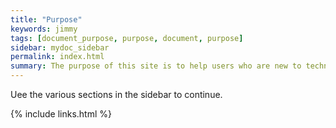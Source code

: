 ```yaml
---
title: "Purpose"
keywords: jimmy
tags: [document_purpose, purpose, document, purpose]
sidebar: mydoc_sidebar
permalink: index.html
summary: The purpose of this site is to help users who are new to technical writing or are involved with documenting and producing User Manuals, Installation Guides, Administrator guides, FAQs, or Run Books for a software product. There aren't any hard and fast rules when producing documentation and may differ across organizations and the styles used. 
---
```


Uee the various sections in the sidebar to continue.

{% include links.html %}
